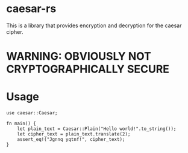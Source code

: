 # caesar-rs
This is a library that provides encryption and decryption for the caesar cipher.

# WARNING: OBVIOUSLY NOT CRYPTOGRAPHICALLY SECURE

# Usage
```
use caesar::Caesar;

fn main() {
    let plain_text = Caesar::Plain("Hello world!".to_string());
    let cipher_text = plain_text.translate(2);
    assert_eq!("Jgnnq yqtnf!", cipher_text);
}
```
